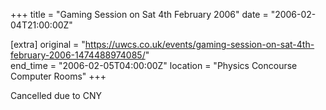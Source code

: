 +++
title = "Gaming Session on Sat 4th February 2006"
date = "2006-02-04T21:00:00Z"

[extra]
original = "https://uwcs.co.uk/events/gaming-session-on-sat-4th-february-2006-1474488974085/"    
end_time = "2006-02-05T04:00:00Z"
location = "Physics Concourse Computer Rooms"
+++

Cancelled due to CNY

